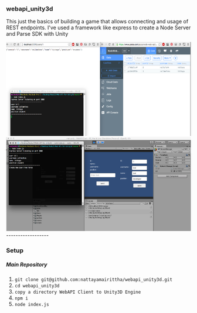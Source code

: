### webapi_unity3d
This just the basics of building a game that allows connecting and usage of REST endpoints. I've used a framework like express to create a Node Server and Parse SDK with Unity

<img src="sample1.png" width="600" height="257">
<img src="sample2.png" width="600" height="257">
------------------

### Setup

##### Main Repository
1. `git clone git@github.com:nattayamairittha/webapi_unity3d.git`
2. `cd webapi_unity3d`
3. `copy a directory WebAPI Client to Unity3D Engine`
4. `npm i`
5. `node index.js`


